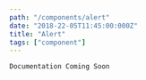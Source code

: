```yaml
---
path: "/components/alert"
date: "2018-22-05T11:45:00:000Z"
title: "Alert"
tags: ["component"]
---
```


`Documentation Coming Soon`